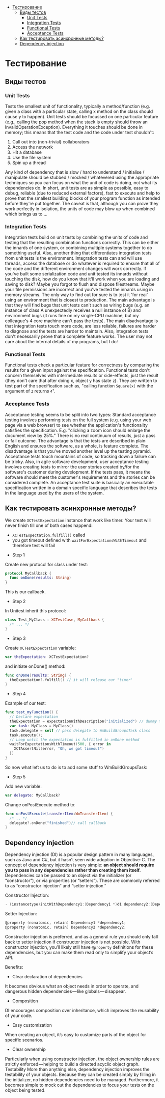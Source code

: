 - [Тестирование](#тестирование)
  - [Виды тестов](#виды-тестов)
    - [Unit Tests](#unit-tests)
    - [Integration Tests](#integration-tests)
    - [Functional Tests](#functional-tests)
    - [Acceptance Tests](#acceptance-tests)
  - [Как тестировать асинхронные методы?](#async-testing)
  - [Dependency injection](#dependency-injection)

<a name="тестирование"></a>
# Тестирование
<a name="виды-тестов"></a>
## Виды тестов
<a name="unit-tests"></a>
### Unit Tests
Tests the smallest unit of functionality, typically a method/function (e.g. given a class with a particular state, calling x method on the class should cause y to happen). Unit tests should be focussed on one particular feature (e.g., calling the pop method when the stack is empty should throw an InvalidOperationException). Everything it touches should be done in memory; this means that the test code and the code under test shouldn't:

1.	Call out into (non-trivial) collaborators
2.	Access the network
3.	Hit a database
4.	Use the file system
5.	Spin up a thread

Any kind of dependency that is slow / hard to understand / initialise / manipulate should be stubbed / mocked / whatevered using the appropriate techniques so you can focus on what the unit of code is doing, not what its dependencies do.
In short, unit tests are as simple as possible, easy to debug, reliable (due to reduced external factors), fast to execute and help to prove that the smallest building blocks of your program function as intended before they're put together. The caveat is that, although you can prove they work perfectly in isolation, the units of code may blow up when combined which brings us to ...

<a name="integration-tests"></a>
### Integration Tests
Integration tests build on unit tests by combining the units of code and testing that the resulting combination functions correctly. This can be either the innards of one system, or combining multiple systems together to do something useful. Also, another thing that differentiates integration tests from unit tests is the environment. Integration tests can and will use threads, access the database or do whatever is required to ensure that all of the code and the different environment changes will work correctly.
If you've built some serialization code and unit tested its innards without touching the disk, how do you know that it'll work when you are loading and saving to disk? Maybe you forgot to flush and dispose filestreams. Maybe your file permissions are incorrect and you've tested the innards using in memory streams. The only way to find out for sure is to test it 'for real' using an environment that is closest to production.
The main advantage is that they will find bugs that unit tests can't such as wiring bugs (e.g. an instance of class A unexpectedly receives a null instance of B) and environment bugs (it runs fine on my single-CPU machine, but my colleague's 4 core machine can't pass the tests). The main disadvantage is that integration tests touch more code, are less reliable, failures are harder to diagnose and the tests are harder to maintain.
Also, integration tests don't necessarily prove that a complete feature works. The user may not care about the internal details of my programs, but I do!

<a name="functional-tests"></a>
### Functional Tests
Functional tests check a particular feature for correctness by comparing the results for a given input against the specification. Functional tests don't concern themselves with intermediate results or side-effects, just the result (they don't care that after doing x, object y has state z). They are written to test part of the specification such as, "calling function `Square(x)` with the argument of `2` returns `4`".

<a name="acceptance-tests"></a>
### Acceptance Tests
Acceptance testing seems to be split into two types:
Standard acceptance testing involves performing tests on the full system (e.g. using your web page via a web browser) to see whether the application's functionality satisfies the specification. E.g. "clicking a zoom icon should enlarge the document view by 25%." There is no real continuum of results, just a pass or fail outcome.
The advantage is that the tests are described in plain English and ensures the software, as a whole, is feature complete. The disadvantage is that you've moved another level up the testing pyramid. Acceptance tests touch mountains of code, so tracking down a failure can be tricky.
Also, in agile software development, user acceptance testing involves creating tests to mirror the user stories created by/for the software's customer during development. If the tests pass, it means the software should meet the customer's requirements and the stories can be considered complete. An acceptance test suite is basically an executable specification written in a domain specific language that describes the tests in the language used by the users of the system.

<a name="async-testing"></a>
## Как тестировать асинхронные методы?

We create `XCTestExpectation` instance that work like timer. Your test will never finish till one of both cases happend:
* `XCTestExpectation.fulfill()` called
* you got timeout defined with `waitForExpectationsWithTimeout` and therefore test will fail

- Step 1

Create new protocol for class under test:
```swift
protocol MyCallback {
  func onDone(results: String)
}
```
This is our callback.

- Step 2

In Unitest inherit this protocol:
```swift
class Test_MyClass : XCTestCase, MyCallback {
  /* ... */    
}
```

- Step 3

Create `XCTestExpectation` variable:
```swift
var theExpectation: XCTestExpectation?
```
and initiate onDone() method:
```swift
func onDone(results: String) {
  theExpectation?.fulfill() // it will release our "timer"
}
```

- Step 4

Example of our test:
```swift
func test_myFunction() {
  // Declare expectation
  theExpectation = expectationWithDescription("initialized") // dummy text
  var task: MyClass = MyClass()
  task.delegate = self // pass delegate to WmBuildGroupsTask class        
  task.execute();
  // Loop until the expectation is fulfilled in onDone method
  waitForExpectationsWithTimeout(500, { error in
    XCTAssertNil(error, "Oh, we got timeout")
  })
}
```
So now what left us to do is to add some stuff to WmBuildGroupsTask:

- Step 5

Add new variable:
```swift
var delegate: MyCallback?
```

Change onPostExecute method to:
```swift
func onPostExecute(transferItem:WmTransferItem) {
  /* .. */
  delegate?.onDone("finished")// call callback        
}
```

<a name="dependency-injection"></a>
## Dependency injection

Dependency injection (DI) is a popular design pattern in many languages, such as Java and C#, but it hasn’t seen wide adoption in Objective-C. The concept of dependency injection is very simple: __an object should require you to pass in any dependencies rather than creating them itself.__ Dependencies can be passed to an object via the initializer (or “constructor”), or via properties (or “setters”). These are commonly referred to as “constructor injection” and “setter injection.”

Constructor Injection:
```objectivec
- (instancetype)initWithDependency1:(Dependency1 *)d1 dependency2:(Dependency2 *)d2;
```
Setter Injection:
```objectivec
@property (nonatomic, retain) Dependency1 *dependency1;
@property (nonatomic, retain) Dependency2 *dependency2;
```

Constructor injection is preferred, and as a general rule you should only fall back to setter injection if constructor injection is not possible. With constructor injection, you’ll likely still have `@property` definitions for these dependencies, but you can make them read only to simplify your object’s API.

Benefits:

* Clear declaration of dependencies

It becomes obvious what an object needs in order to operate, and dangerous hidden dependencies — like globals — disappear.

* Composition

DI encourages composition over inheritance, which improves the reusability of your code.

* Easy customization

When creating an object, it’s easy to customize parts of the object for specific scenarios.

* Clear ownership

Particularly when using constructor injection, the object ownership rules are strictly enforced — helping to build a directed acyclic object graph.
Testability More than anything else, dependency injection improves the testability of your objects. Because they can be created simply by filling in the initializer, no hidden dependencies need to be managed. Furthermore, it becomes simple to mock out the dependencies to focus your tests on the object being tested.
